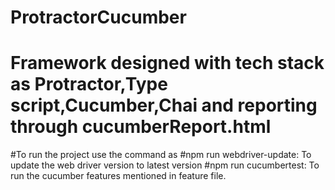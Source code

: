 # ProtractorCucumber
# Framework designed with tech stack as Protractor,Type script,Cucumber,Chai and reporting through cucumberReport.html
#To run the project use the command as 
#npm run webdriver-update: To update the web driver version to latest version 
#npm run cucumbertest: To run the cucumber features mentioned in feature file.
